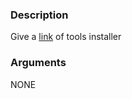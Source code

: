 ### Description

Give a [link](https://github.com/ombhd/my_tools_installer) of tools installer

### Arguments

NONE
